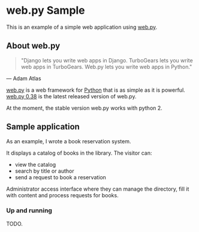 # web.py Sample

This is an example of a simple web application using [web.py](http://webpy.org/).

## About web.py

> "Django lets you write web apps in Django. TurboGears lets you write web apps in TurboGears. Web.py lets you write web apps in Python."

—  Adam Atlas

[web.py](http://webpy.org/) is a web framework for [Python](https://www.python.org/) that is as simple as it is powerful. 
[web.py 0.38](https://github.com/webpy/webpy/releases/tag/webpy-0.38) is the latest released version of web.py.

At the moment, the stable version web.py works with python 2. 

## Sample application

As an example, I wrote a book reservation system.

It displays a catalog of books in the library. The visitor can:

* view the catalog
* search by title or author
* send a request to book a reservation

Administrator access interface where they can manage the directory, fill it with content and process requests for books.

### Up and running

TODO.